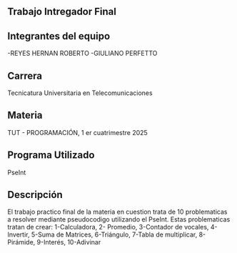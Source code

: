 ## Trabajo Intregador Final
## Integrantes del equipo
-REYES HERNAN ROBERTO
-GIULIANO PERFETTO
## Carrera
Tecnicatura Universitaria en Telecomunicaciones
## Materia
TUT - PROGRAMACIÓN, 1 er cuatrimestre 2025
## Programa Utilizado
PseInt
## Descripción
El trabajo practico final de la materia en cuestion trata de 10 problematicas a resolver mediante pseudocodigo utilizando el PseInt. 
Estas problematicas tratan de crear: 1-Calculadora, 2- Promedio, 3-Contador de vocales, 4-Invertir, 5-Suma de Matrices, 6-Triángulo, 7-Tabla de multiplicar, 8-Pirámide, 9-Interés, 10-Adivinar
